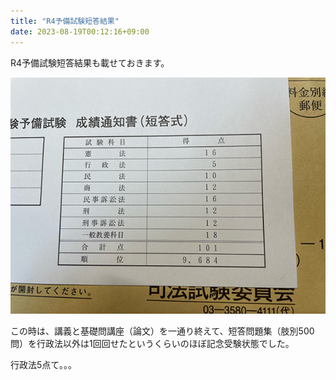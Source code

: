 ```yaml
---
title: "R4予備試験短答結果"
date: 2023-08-19T00:12:16+09:00
---
```


R4予備試験短答結果も載せておきます。

![R4短答結果](./r4_tantou_result.jpg)

この時は、講義と基礎問講座（論文）を一通り終えて、短答問題集（肢別500問）を行政法以外は1回回せたというくらいのほぼ記念受験状態でした。

行政法5点て。。。